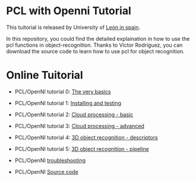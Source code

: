 PCL with Openni Tutorial
========================

This tuitorial is released by University of [León in spain](http://robotica.unileon.es/mediawiki/index.php/Home).

In this repository, you could find the detailed explaination in how to use the pcl functions in object-recognition. Thanks to Víctor Rodríguez, you can download the source code to learn how to use pcl for object recognition. 

Online Tuitorial
================

* PCL/OpenNI tutorial 0: [The very basics](http://robotica.unileon.es/mediawiki/index.php/PCL/OpenNI_tutorial_0:_The_very_basics)

* PCL/OpenNI tutorial 1: [Installing and testing](http://robotica.unileon.es/mediawiki/index.php/PCL/OpenNI_tutorial_1:_Installing_and_testing)

* PCL/OpenNI tutorial 2: [Cloud processing - basic](http://robotica.unileon.es/mediawiki/index.php/PCL/OpenNI_tutorial_2:_Cloud_processing_(basic))

* PCL/OpenNI tutorial 3: [Cloud processing - advanced](http://robotica.unileon.es/mediawiki/index.php/PCL/OpenNI_tutorial_3:_Cloud_processing_(advanced))

* PCL/OpenNI tutorial 4: [3D object recognition - descriptors](http://robotica.unileon.es/mediawiki/index.php/PCL/OpenNI_tutorial_4:_3D_object_recognition_(descriptors))

* PCL/OpenNI tutorial 5: [3D object recognition - pipeline](http://robotica.unileon.es/mediawiki/index.php/PCL/OpenNI_tutorial_5:_3D_object_recognition_(pipeline))

* PCL/OpenNI [troubleshooting](http://robotica.unileon.es/mediawiki/index.php/PCL/OpenNI_troubleshooting)

* PCL/OpenNI [Source code](http://robotica.unileon.es/~victorm/)
